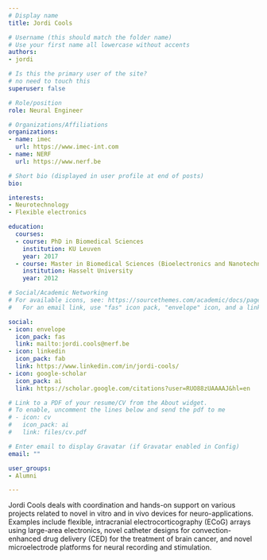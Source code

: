 ```yaml
---
# Display name
title: Jordi Cools

# Username (this should match the folder name)
# Use your first name all lowercase without accents
authors:
- jordi

# Is this the primary user of the site?
# no need to touch this
superuser: false

# Role/position
role: Neural Engineer

# Organizations/Affiliations
organizations:
- name: imec
  url: https://www.imec-int.com
- name: NERF
  url: https://www.nerf.be

# Short bio (displayed in user profile at end of posts)
bio: 

interests:
- Neurotechnology
- Flexible electronics

education:
  courses:
  - course: PhD in Biomedical Sciences
    institution: KU Leuven
    year: 2017
  - course: Master in Biomedical Sciences (Bioelectronics and Nanotechnology)
    institution: Hasselt University
    year: 2012

# Social/Academic Networking
# For available icons, see: https://sourcethemes.com/academic/docs/page-builder/#icons
#   For an email link, use "fas" icon pack, "envelope" icon, and a link in the

social:
- icon: envelope
  icon_pack: fas
  link: mailto:jordi.cools@nerf.be
- icon: linkedin
  icon_pack: fab
  link: https://www.linkedin.com/in/jordi-cools/
- icon: google-scholar
  icon_pack: ai
  link: https://scholar.google.com/citations?user=RUO88zUAAAAJ&hl=en

# Link to a PDF of your resume/CV from the About widget.
# To enable, uncomment the lines below and send the pdf to me
# - icon: cv
#   icon_pack: ai
#   link: files/cv.pdf

# Enter email to display Gravatar (if Gravatar enabled in Config)
email: ""

user_groups:
- Alumni

---
```


Jordi Cools deals with coordination and hands-on support on various projects related to novel in vitro and in vivo devices for neuro-applications. Examples include flexible, intracranial electrocorticography (ECoG) arrays using large-area electronics, novel catheter designs for convection-enhanced drug delivery (CED) for the treatment of brain cancer, and novel microelectrode platforms for neural recording and stimulation.